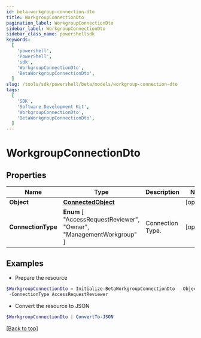 ```yaml
---
id: beta-workgroup-connection-dto
title: WorkgroupConnectionDto
pagination_label: WorkgroupConnectionDto
sidebar_label: WorkgroupConnectionDto
sidebar_class_name: powershellsdk
keywords:
  [
    'powershell',
    'PowerShell',
    'sdk',
    'WorkgroupConnectionDto',
    'BetaWorkgroupConnectionDto',
  ]
slug: /tools/sdk/powershell/beta/models/workgroup-connection-dto
tags:
  [
    'SDK',
    'Software Development Kit',
    'WorkgroupConnectionDto',
    'BetaWorkgroupConnectionDto',
  ]
---
```


# WorkgroupConnectionDto

## Properties

| Name | Type | Description | Notes |
| --- | --- | --- | --- |
| **Object** | [**ConnectedObject**](connected-object) |  | [optional] |
| **ConnectionType** | **Enum** [ "AccessRequestReviewer", "Owner", "ManagementWorkgroup" ] | Connection Type. | [optional] |

## Examples

- Prepare the resource

```powershell
$WorkgroupConnectionDto = Initialize-BetaWorkgroupConnectionDto  -Object null `
 -ConnectionType AccessRequestReviewer
```

- Convert the resource to JSON

```powershell
$WorkgroupConnectionDto | ConvertTo-JSON
```

[[Back to top]](#)

